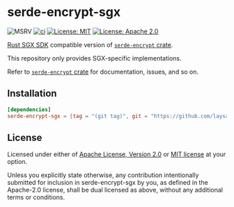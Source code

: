 # serde-encrypt-sgx

![MSRV](https://img.shields.io/badge/rustc-1.49+-lightgray.svg)
[![ci](https://github.com/laysakura/serde-encrypt/actions/workflows/ci.yml/badge.svg?branch=main&event=push)](https://github.com/laysakura/serde-encrypt/actions/workflows/ci.yml)
[![License: MIT](https://img.shields.io/badge/license-MIT-blue.svg)](https://github.com/laysakura/serde-encrypt/blob/master/LICENSE-MIT)
[![License: Apache 2.0](https://img.shields.io/badge/license-Apache_2.0-blue.svg)](https://github.com/laysakura/serde-encrypt/blob/master/LICENSE-APACHE)

[Rust SGX SDK](https://github.com/apache/incubator-teaclave-sgx-sdk) compatible version of [`serde-encrypt` crate](https://github.com/laysakura/serde-encrypt).

This repository only provides SGX-specific implementations.

Refer to [`serde-encrypt` crate](https://github.com/laysakura/serde-encrypt) for documentation, issues, and so on.

## Installation

```toml Cargo.toml
[dependencies]
serde-encrypt-sgx = {tag = "(git tag)", git = "https://github.com/laysakura/serde-encrypt-sgx.git"}
```

## License

Licensed under either of [Apache License, Version 2.0](LICENSE-APACHE) or [MIT license](LICENSE-MIT) at your option.

Unless you explicitly state otherwise, any contribution intentionally submitted
for inclusion in serde-encrypt-sgx by you, as defined in the Apache-2.0 license, shall be
dual licensed as above, without any additional terms or conditions.
